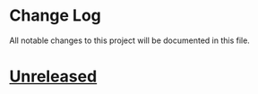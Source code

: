 # Change Log

All notable changes to this project will be documented in this file.

# [Unreleased](https://github.com/mattludwigs/johnny-cache/compare/v0.1.0...HEAD)

